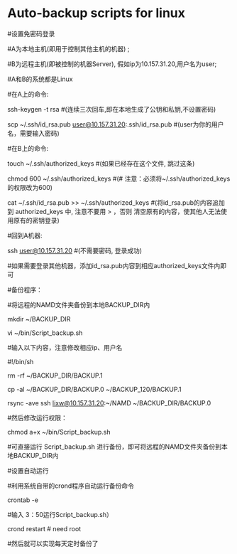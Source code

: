 Auto-backup scripts for linux
========

#设置免密码登录

\#A为本地主机(即用于控制其他主机的机器) ;

\#B为远程主机(即被控制的机器Server), 假如ip为10.157.31.20,用户名为user;

\#A和B的系统都是Linux

\#在A上的命令:

ssh-keygen -t rsa #(连续三次回车,即在本地生成了公钥和私钥,不设置密码)

scp ~/.ssh/id_rsa.pub user@10.157.31.20:.ssh/id_rsa.pub #(user为你的用户名，需要输入密码)

\#在B上的命令:

touch ~/.ssh/authorized_keys #(如果已经存在这个文件, 跳过这条)

chmod 600 ~/.ssh/authorized_keys  #(# 注意：必须将~/.ssh/authorized_keys的权限改为600)

cat ~/.ssh/id_rsa.pub  >> ~/.ssh/authorized_keys #(将id_rsa.pub的内容追加到 authorized_keys 中, 注意不要用 > ，否则  清空原有的内容，使其他人无法使用原有的密钥登录)

\#回到A机器:

ssh user@10.157.31.20 #(不需要密码, 登录成功)

\#如果需要登录其他机器，添加id_rsa.pub内容到相应authorized_keys文件内即可

#备份程序：

\#将远程的NAMD文件夹备份到本地BACKUP_DIR内

mkdir ~/BACKUP_DIR

vi ~/bin/Script_backup.sh

\#输入以下内容，注意修改相应ip、用户名

\#!/bin/sh

rm -rf ~/BACKUP_DIR/BACKUP.1

cp -al ~/BACKUP_DIR/BACKUP.0 ~/BACKUP_120/BACKUP.1

rsync -ave ssh lixw@10.157.31.20:~/NAMD ~/BACKUP_DIR/BACKUP.0

\#然后修改运行权限：

chmod a+x ~/bin/Script_backup.sh

\#可直接运行 Script_backup.sh 进行备份，即可将远程的NAMD文件夹备份到本地BACKUP_DIR内


#设置自动运行

\#利用系统自带的crond程序自动运行备份命令

crontab -e

\#输入
3：50运行Script_backup.sh）

crond restart # need root

\#然后就可以实现每天定时备份了
